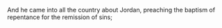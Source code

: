 And he came into all the country about Jordan, preaching the baptism of repentance for the remission of sins;

